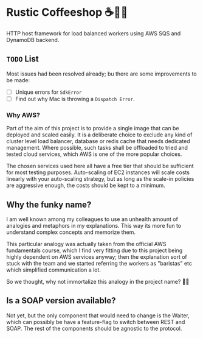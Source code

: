 # Rustic Coffeeshop ☕🌿🏡

HTTP host framework for load balanced workers using AWS SQS and DynamoDB backend.

## `TODO` List

Most issues had been resolved already; bu there are some improvements to be made:

- [ ] Unique errors for `SdkError`
- [ ] Find out why Mac is throwing a `Dispatch Error`.

### Why AWS?

Part of the aim of this project is to provide a single image that can be deployed and scaled easily. It is
a deliberate choice to exclude any kind of cluster level load balancer, database or redis cache that needs
dedicated management. Where possible, such tasks shall be offloaded to tried and tested cloud services,
which AWS is one of the more popular choices.

The chosen services used here all have a free tier that should be sufficient for most testing purposes.
Auto-scaling of EC2 instances will scale costs linearly with your auto-scaling strategy, but as long as
the scale-in policies are aggressive enough, the costs should be kept to a minimum.

## Why the funky name?

I am well known among my colleagues to use an unhealth amount of analogies and metaphors in my explanations.
This way its more fun to understand complex concepts and memorize them.

This particular analogy was actually taken from the official AWS fundamentals course, which I find
very fitting due to this project being highly dependent on AWS services anyway; then the explanation
sort of stuck with the team and we started referring the workers as "baristas" etc which simplified
communication a lot.

So we thought, why not immortalize this analogy in the project name? 🤷‍♂️

## Is a SOAP version available?

Not yet, but the only component that would need to change is the Waiter, which can possibly
be have a feature-flag to switch between REST and SOAP. The rest of the components should be
agnostic to the protocol.
